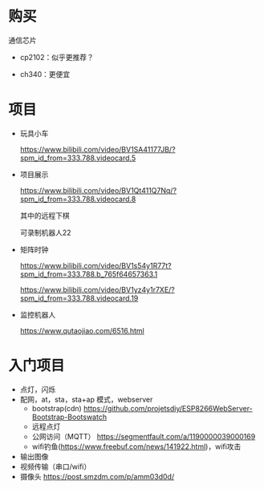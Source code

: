 # 购买

通信芯片

- cp2102：似乎更推荐？

- ch340：更便宜

# 项目

- 玩具小车

  https://www.bilibili.com/video/BV1SA41177JB/?spm_id_from=333.788.videocard.5

- 项目展示

  https://www.bilibili.com/video/BV1Qt411Q7Nq/?spm_id_from=333.788.videocard.8

  其中的远程下棋

  可录制机器人22

- 矩阵时钟

  https://www.bilibili.com/video/BV1s54y1R77t?spm_id_from=333.788.b_765f64657363.1

  https://www.bilibili.com/video/BV1yz4y1r7XE/?spm_id_from=333.788.videocard.19

- 监控机器人

  https://www.qutaojiao.com/6516.html



# 入门项目

- 点灯，闪烁
- 配网，at，sta，sta+ap 模式，webserver
  - bootstrap(cdn) https://github.com/projetsdiy/ESP8266WebServer-Bootstrap-Bootswatch
  - 远程点灯
  - 公网访问（MQTT） https://segmentfault.com/a/1190000039000169
  - wifi钓鱼(https://www.freebuf.com/news/141922.html)，wifi攻击
- 输出图像
- 视频传输（串口/wifi）
- 摄像头 https://post.smzdm.com/p/amm03d0d/